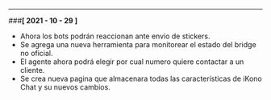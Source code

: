 

 ---

###**[ 2021 - 10 - 29 ]**

 - Ahora los bots podrán reaccionan ante envío de stickers.
 - Se agrega una nueva herramienta para monitorear el estado del bridge no oficial.
 - El agente ahora podrá elegir por cual numero quiere contactar a un cliente.
 - Se crea nueva pagina que almacenara todas las características de iKono Chat y su nuevos cambios.